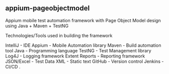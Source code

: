 ## appium-pageobjectmodel ##

Appium mobile test automation framework with Page Object Model design using Java + Maven + TestNG

Technologies/Tools used in building the framework

IntelliJ - IDE
Appium - Mobile Automation library
Maven - Build automation tool
Java - Programming language
TestNG - Test Management library
Log4J - Logging framework
Extent Reports - Reporting framework
JSON/Excel - Test Data
XML - Static text
GitHub - Version control
Jenkins - CI/CD
.
